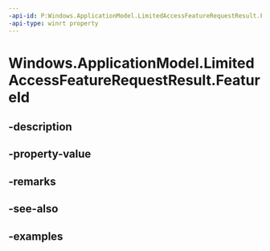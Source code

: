 ```yaml
---
-api-id: P:Windows.ApplicationModel.LimitedAccessFeatureRequestResult.FeatureId
-api-type: winrt property
---
```


<!-- Property syntax.
public string FeatureId { get; }
-->

# Windows.ApplicationModel.LimitedAccessFeatureRequestResult.FeatureId

## -description

## -property-value

## -remarks

## -see-also

## -examples

